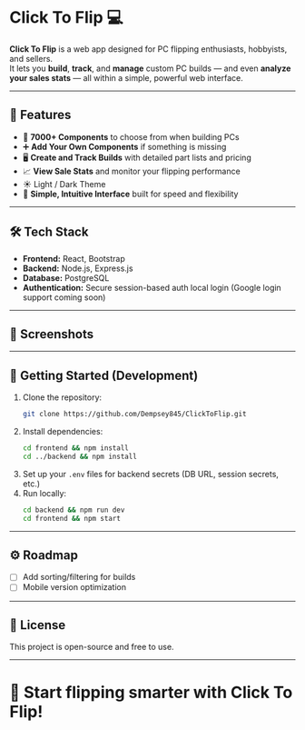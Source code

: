 # Click To Flip 💻

**Click To Flip** is a web app designed for PC flipping enthusiasts, hobbyists, and sellers.  
It lets you **build**, **track**, and **manage** custom PC builds — and even **analyze your sales stats** — all within a simple, powerful web interface.

---

## 🚀 Features
- 🔎 **7000+ Components** to choose from when building PCs
- ➕ **Add Your Own Components** if something is missing
- 🖥️ **Create and Track Builds** with detailed part lists and pricing
- 📈 **View Sale Stats** and monitor your flipping performance
- ☀️ Light / Dark Theme
- 🎯 **Simple, Intuitive Interface** built for speed and flexibility

---

## 🛠 Tech Stack
- **Frontend:** React, Bootstrap
- **Backend:** Node.js, Express.js
- **Database:** PostgreSQL
- **Authentication:** Secure session-based auth local login (Google login support coming soon)

---

## 📸 Screenshots

---

## 🧰 Getting Started (Development)
1. Clone the repository:
   ```bash
   git clone https://github.com/Dempsey845/ClickToFlip.git
   ```
2. Install dependencies:
   ```bash
   cd frontend && npm install
   cd ../backend && npm install
   ```
3. Set up your `.env` files for backend secrets (DB URL, session secrets, etc.)
4. Run locally:
   ```bash
   cd backend && npm run dev
   cd frontend && npm start
   ```

---

## ⚙️ Roadmap
- [ ] Add sorting/filtering for builds
- [ ] Mobile version optimization

---

## 📜 License
This project is open-source and free to use.  

---

# 🌟 Start flipping smarter with **Click To Flip**!
